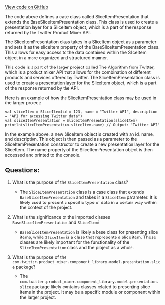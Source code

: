 [View code on GitHub](https://github.com/misbahsy/the-algorithm/product-mixer/component-library/src/main/scala/com/twitter/product_mixer/component_library/model/presentation/slice/SliceItemPresentation.scala)

The code above defines a case class called SliceItemPresentation that extends the BaseSliceItemPresentation class. This class is used to create a presentation layer for a SliceItem object, which is a part of the response returned by the Twitter Product Mixer API. 

The SliceItemPresentation class takes in a SliceItem object as a parameter and sets it as the sliceItem property of the BaseSliceItemPresentation class. This allows for easy access to the data contained within the SliceItem object in a more organized and structured manner. 

This code is a part of the larger project called The Algorithm from Twitter, which is a product mixer API that allows for the combination of different products and services offered by Twitter. The SliceItemPresentation class is used to create a presentation layer for the SliceItem object, which is a part of the response returned by the API. 

Here is an example of how the SliceItemPresentation class may be used in the larger project:

```
val sliceItem = SliceItem(id = 123, name = "Twitter API", description = "API for accessing Twitter data")
val sliceItemPresentation = SliceItemPresentation(sliceItem)
println(sliceItemPresentation.sliceItem.name) // Output: "Twitter API"
```

In the example above, a new SliceItem object is created with an id, name, and description. This object is then passed as a parameter to the SliceItemPresentation constructor to create a new presentation layer for the SliceItem. The name property of the SliceItemPresentation object is then accessed and printed to the console.
## Questions: 
 1. What is the purpose of the `SliceItemPresentation` class?
    - The `SliceItemPresentation` class is a case class that extends `BaseSliceItemPresentation` and takes in a `SliceItem` parameter. It is likely used to present a specific type of data in a certain way within the context of the project.

2. What is the significance of the imported classes `BaseSliceItemPresentation` and `SliceItem`?
    - `BaseSliceItemPresentation` is likely a base class for presenting slice items, while `SliceItem` is a class that represents a slice item. These classes are likely important for the functionality of the `SliceItemPresentation` class and the project as a whole.

3. What is the purpose of the `com.twitter.product_mixer.component_library.model.presentation.slice` package?
    - The `com.twitter.product_mixer.component_library.model.presentation.slice` package likely contains classes related to presenting slice items in the project. It may be a specific module or component within the larger project.